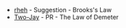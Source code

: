 - [rheh](https://github.com/rheh) - Suggestion - Brooks's Law
- [Two-Jay](https://github.com/Two-Jay) - PR - The Law of Demeter